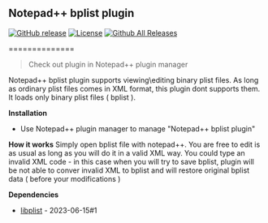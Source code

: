 ## Notepad++ bplist plugin 
[![GitHub release](https://img.shields.io/github/release/azerg/NppBplistPlugin.svg?style=flat)](https://github.com/azerg/NppBplistPlugin/releases) [![License](http://img.shields.io/badge/license-NewBSD-brightgreen.svg?style=flat-squar)](http://opensource.org/licenses/BSD-3-Clause) [![Github All Releases](https://img.shields.io/github/downloads/azerg/NppBplistPlugin/total.svg)]()

==============
>Check out plugin in Notepad++ plugin manager

Notepad++ bplist plugin supports viewing\editing binary plist files. As long as ordinary plist files comes in XML format, this plugin dont supports them. It loads only binary plist files ( bplist ).

**Installation**
- Use Notepad++ plugin manager to manage "Notepad++ bplist plugin"

**How it works**
Simply open bplist file with notepad++. You are free to edit is as usual as long as you will do it in a valid XML way. You could type an invalid XML code - in this case when you will try to save bplist, plugin will be not able to conver invalid XML to bplist and will restore original bplist data ( before your modifications )


**Dependencies**
- [libplist]  - 2023-06-15#1

[libplist]:https://github.com/libimobiledevice/libplist
